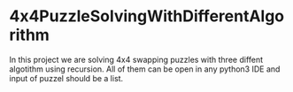 # 4x4PuzzleSolvingWithDifferentAlgorithm

In this project we are solving 4x4 swapping puzzles with three diffent algotithm using recursion. All of them can be open in any python3 IDE and input of puzzel should be a list. 
